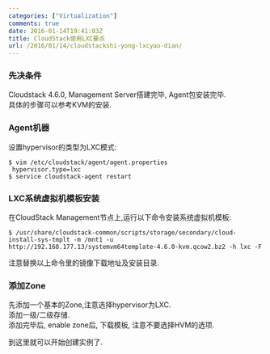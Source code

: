 ```yaml
---
categories: ["Virtualization"]
comments: true
date: 2016-01-14T19:41:03Z
title: CloudStack使用LXC要点
url: /2016/01/14/cloudstackshi-yong-lxcyao-dian/
---
```


### 先决条件
Cloudstack 4.6.0, Management Server搭建完毕, Agent包安装完毕.     
具体的步骤可以参考KVM的安装.    

### Agent机器
设置hypervisor的类型为LXC模式:    

```
$ vim /etc/cloudstack/agent/agent.properties
 hypervisor.type=lxc
$ service cloudstack-agent restart
```

### LXC系统虚拟机模板安装
在CloudStack Management节点上,运行以下命令安装系统虚拟机模板:      

```
$ /usr/share/cloudstack-common/scripts/storage/secondary/cloud-install-sys-tmplt -m /mnt1 -u http://192.168.177.13/systemvm64template-4.6.0-kvm.qcow2.bz2 -h lxc -F
```
注意替换以上命令里的镜像下载地址及安装目录.    

### 添加Zone
先添加一个基本的Zone,注意选择hypervisor为LXC.    
添加一级/二级存储.    
添加完毕后, enable zone后, 下载模板, 注意不要选择HVM的选项.   


到这里就可以开始创建实例了.      
